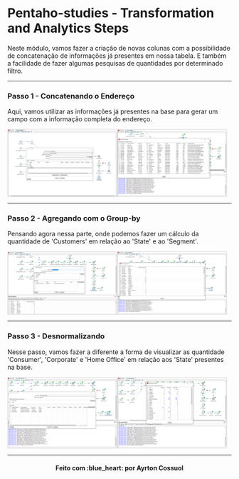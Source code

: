 # Pentaho-studies - Transformation and Analytics Steps

Neste módulo, vamos fazer a criação de novas colunas com a possibilidade de concatenação de informações já presentes em nossa tabela. E também a facilidade de fazer algumas pesquisas de quantidades por determinado filtro.

---
### Passo 1 - Concatenando o Endereço
Aqui, vamos utilizar as informações já presentes na base para gerar um campo com a informação completa do endereço.
<div style="display: flex; flex-direction: 'row'; align-items: 'center';" align="center">
   <img src="./assets/concat_fields_1.PNG" width="49%">
   <img src="./assets/concat_fields_2.PNG" width="49%">
</div>

---
### Passo 2 - Agregando com o Group-by
Pensando agora nessa parte, onde podemos fazer um cálculo da quantidade de 'Customers' em relação ao 'State' e ao 'Segment'.
<div style="display: flex; flex-direction: 'row'; align-items: 'center';" align="center">
   <img src="./assets/group_by_1.PNG" width="49%">
   <img src="./assets/group_by_2.PNG" width="49%">
</div>

---
### Passo 3 - Desnormalizando
Nesse passo, vamos fazer a diferente a forma de visualizar as quantidade 'Consumer', 'Corporate' e 'Home Office' em relação aos 'State' presentes na base.
<div style="display: flex; flex-direction: 'row'; align-items: 'center';" align="center">
   <img src="./assets/desnormalization_1.PNG" width="49%">
   <img src="./assets/desnormalization_2.PNG" width="49%">
</div>

---
<h4 align="center">
    Feito com :blue_heart: por Ayrton Cossuol
</h4>
